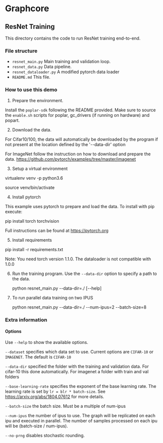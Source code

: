# Graphcore

## ResNet Training

This directory contains the code to run ResNet training end-to-end.

### File structure

* `resnet_main.py` Main training and validation loop.
* `resnet_data.py` Data pipeline.
* `resnet_dataloader.py` A modified pytorch data loader
* `README.md` This file.

### How to use this demo

1) Prepare the environment.

  Install the `poplar-sdk` following the README provided. Make sure to source the `enable.sh`
  scripts for poplar, gc_drivers (if running on hardware) and popart.

2) Download the data.

  For Cifar10/100, the data will automatically be downloaded by the program if not present at
  the location defined by the '--data-dir' option

  For ImageNet follow the instruction on how to download and prepare the data. 
  <https://github.com/pytorch/examples/tree/master/imagenet>

3) Setup a virtual environment

  virtualenv venv -p python3.6

  source venv/bin/activate

4) Install pytorch

  This example uses pytorch to prepare and load the data. To install with pip execute:
  
  pip install torch torchvision

  Full instructions can be found at https://pytorch.org

5) Install requirements

  pip install -r requirements.txt

  Note: You need torch version 1.1.0. The dataloader is not compatible with 1.0.0

6) Run the training program. Use the `--data-dir` option to specify a path to
   the data.

    python resnet_main.py --data-dir=./ [--help]

7) To run parallel data training on two IPUS

    python resnet_main.py --data-dir=./ --num-ipus=2 --batch-size=8

### Extra information

#### Options


Use `--help` to show the available options.

`--dataset` specifies which data set to use. Current options are `CIFAR-10` 
or `IMAGENET`. The default is `CIFAR-10` 

`--data-dir` specified the folder with the training and validation data. For 
cifar-10 this done automatically. For imagenet a folder with train and val 
folders

`--base-learning-rate` specifies the exponent of the base learning rate.
The learning rate is set by `lr = blr * batch-size`.
See <https://arxiv.org/abs/1804.07612> for more details.

`--batch-size` the batch size. Must be a multiple of num-ipus

`--num-ipus` the number of ipus to use. The graph will be replicated on each
ipu and executed in parallel. The number of samples processed on each ipu will be
(batch-size / num-ipus).

`--no-prng` disables stochastic rounding.

